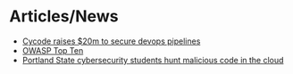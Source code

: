 # Articles/News

* [Cycode raises $20m to secure devops pipelines](https://techcrunch.com/2021/05/11/cycode-raises-20m-to-secure-devops-pipelines/)
* [OWASP Top Ten](https://owasp.org/www-project-top-ten/)
* [Portland State cybersecurity students hunt malicious code in the cloud](https://edu.google.com/why-google/case-studies/portland-state-cybersecurity-cloud/)

